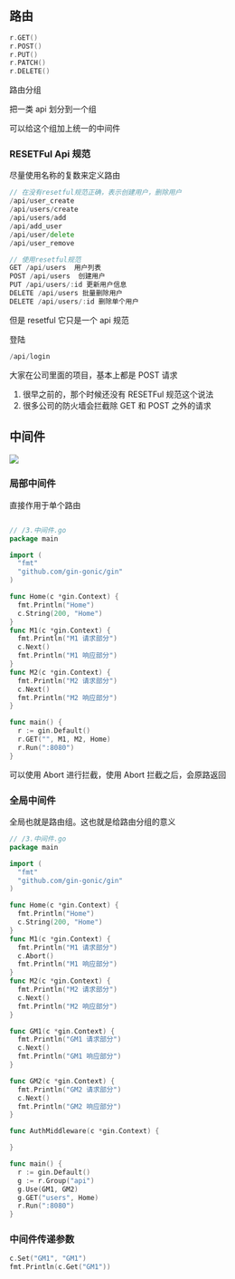 ## 路由

```go
r.GET()
r.POST()
r.PUT()
r.PATCH()
r.DELETE()
```

路由分组

把一类 api 划分到一个组

可以给这个组加上统一的中间件

### RESETFul Api 规范

尽量使用名称的复数来定义路由

```go
// 在没有resetful规范正确，表示创建用户，删除用户
/api/user_create
/api/users/create
/api/users/add
/api/add_user
/api/user/delete
/api/user_remove

// 使用resetful规范
GET /api/users  用户列表
POST /api/users  创建用户
PUT /api/users/:id 更新用户信息
DELETE /api/users 批量删除用户
DELETE /api/users/:id 删除单个用户
```

但是 resetful 它只是一个 api 规范

登陆

```go
/api/login
```

大家在公司里面的项目，基本上都是 POST 请求

1.  很早之前的，那个时候还没有 RESETFul 规范这个说法
2.  很多公司的防火墙会拦截除 GET 和 POST 之外的请求

## 中间件

![](https://secure2.wostatic.cn/static/pCAU7jg65aZqTWYQSvnwfK/image.png)

### 局部中间件

直接作用于单个路由

```go

// /3.中间件.go
package main

import (
  "fmt"
  "github.com/gin-gonic/gin"
)

func Home(c *gin.Context) {
  fmt.Println("Home")
  c.String(200, "Home")
}
func M1(c *gin.Context) {
  fmt.Println("M1 请求部分")
  c.Next()
  fmt.Println("M1 响应部分")
}
func M2(c *gin.Context) {
  fmt.Println("M2 请求部分")
  c.Next()
  fmt.Println("M2 响应部分")
}

func main() {
  r := gin.Default()
  r.GET("", M1, M2, Home)
  r.Run(":8080")
}

```

可以使用 Abort 进行拦截，使用 Abort 拦截之后，会原路返回

### 全局中间件

全局也就是路由组。这也就是给路由分组的意义

```go
// /3.中间件.go
package main

import (
  "fmt"
  "github.com/gin-gonic/gin"
)

func Home(c *gin.Context) {
  fmt.Println("Home")
  c.String(200, "Home")
}
func M1(c *gin.Context) {
  fmt.Println("M1 请求部分")
  c.Abort()
  fmt.Println("M1 响应部分")
}
func M2(c *gin.Context) {
  fmt.Println("M2 请求部分")
  c.Next()
  fmt.Println("M2 响应部分")
}

func GM1(c *gin.Context) {
  fmt.Println("GM1 请求部分")
  c.Next()
  fmt.Println("GM1 响应部分")
}

func GM2(c *gin.Context) {
  fmt.Println("GM2 请求部分")
  c.Next()
  fmt.Println("GM2 响应部分")
}

func AuthMiddleware(c *gin.Context) {

}

func main() {
  r := gin.Default()
  g := r.Group("api")
  g.Use(GM1, GM2)
  g.GET("users", Home)
  r.Run(":8080")
}
```

### 中间件传递参数

```go
c.Set("GM1", "GM1")
fmt.Println(c.Get("GM1"))
```
